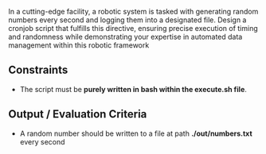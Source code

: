 In a cutting-edge facility, a robotic system is tasked with generating random numbers every second and logging them into a designated file. Design a cronjob script that fulfills this directive, ensuring precise execution of timing and randomness while demonstrating your expertise in automated data management within this robotic framework

## Constraints

- The script must be **purely written in bash within the execute.sh file**.


## Output / Evaluation Criteria

- A random number should be written to a file at path **./out/numbers.txt** every second